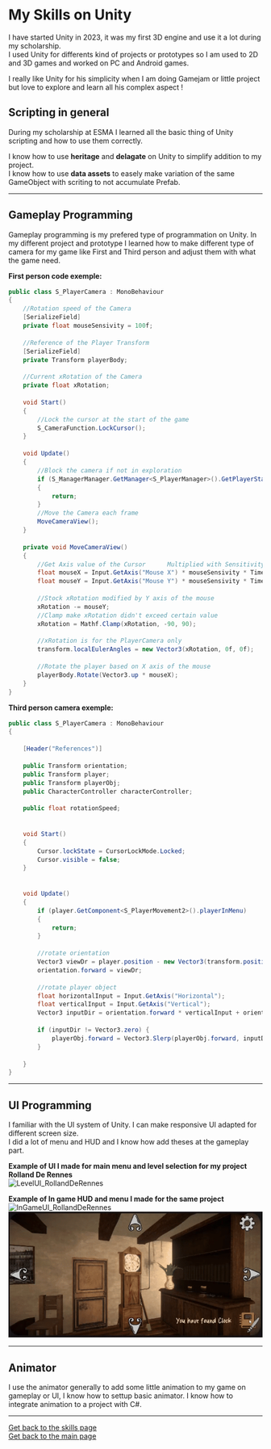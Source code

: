  # My Skills on Unity

 I have started Unity in 2023, it was my first 3D engine and use it a lot during my scholarship.   
 I used Unity for differents kind of projects or prototypes so I am used to 2D and 3D games and worked on PC and Android games. 

I really like Unity for his simplicity when I am doing Gamejam or little project but love to explore and learn all his complex aspect !

## Scripting in general

During my scholarship at ESMA I learned all the basic thing of Unity scripting and how to use them correctly.

I know how to use **heritage** and **delagate** on Unity to simplify addition to my project.   
I know how to use **data assets** to easely make variation of the same GameObject with scriting to not accumulate Prefab.   

***
## Gameplay Programming

Gameplay programming is my prefered type of programmation on Unity. In my different project and prototype I learned how to make different type of camera for my game like First and Third person and adjust them with what the game need.

**First person code exemple:**
```C#
public class S_PlayerCamera : MonoBehaviour
{
    //Rotation speed of the Camera
    [SerializeField]
    private float mouseSensivity = 100f;

    //Reference of the Player Transform
    [SerializeField]
    private Transform playerBody;

    //Current xRotation of the Camera
    private float xRotation;

    void Start()
    {
        //Lock the cursor at the start of the game
        S_CameraFunction.LockCursor();
    }

    void Update()
    {
        //Block the camera if not in exploration
        if (S_ManagerManager.GetManager<S_PlayerManager>().GetPlayerState() != PlayerState.Exploration)
        {
            return;
        }
        //Move the Camera each frame
        MoveCameraView();
    }

    private void MoveCameraView()
    {
        //Get Axis value of the Cursor      Multiplied with Sensitivity   And deltaTime to work with all frameRate
        float mouseX = Input.GetAxis("Mouse X") * mouseSensivity * Time.deltaTime;
        float mouseY = Input.GetAxis("Mouse Y") * mouseSensivity * Time.deltaTime;

        //Stock xRotation modified by Y axis of the mouse
        xRotation -= mouseY;
        //Clamp make xRotation didn't exceed certain value
        xRotation = Mathf.Clamp(xRotation, -90, 90);

        //xRotation is for the PlayerCamera only
        transform.localEulerAngles = new Vector3(xRotation, 0f, 0f);

        //Rotate the player based on X axis of the mouse
        playerBody.Rotate(Vector3.up * mouseX);
    }
}
```    

**Third person camera exemple:**
```C#
public class S_PlayerCamera : MonoBehaviour
{

    [Header("References")]

    public Transform orientation;
    public Transform player;
    public Transform playerObj;
    public CharacterController characterController;

    public float rotationSpeed;


    void Start()
    {
        Cursor.lockState = CursorLockMode.Locked;
        Cursor.visible = false;
    }


    void Update()
    {
        if (player.GetComponent<S_PlayerMovement2>().playerInMenu)
        {
            return;
        }

        //rotate orientation
        Vector3 viewDr = player.position - new Vector3(transform.position.x, player.position.y, transform.position.z);
        orientation.forward = viewDr;

        //rotate player object 
        float horizontalInput = Input.GetAxis("Horizontal");
        float verticalInput = Input.GetAxis("Vertical");
        Vector3 inputDir = orientation.forward * verticalInput + orientation.right * horizontalInput;

        if (inputDir != Vector3.zero) {
            playerObj.forward = Vector3.Slerp(playerObj.forward, inputDir.normalized, Time.deltaTime + rotationSpeed);
        }
        
    }
}
```

***

## UI Programming

I familiar with the UI system of Unity. I can make responsive UI adapted for different screen size.  
I did a lot of menu and HUD and I know how add theses at the gameplay part.


**Example of UI I made for main menu and level selection for my project Rolland De Rennes**   
![LevelUI_RollandDeRennes](https://github.com/AshiyroMisachi/RiallotAlexandre_Portfolio/blob/main/Skills/Assets/Gif/RollandDeRennes_Level.gif)


**Example of In game HUD and menu I made for the same project**   
![InGameUI_RollandDeRennes](https://github.com/AshiyroMisachi/RiallotAlexandre_Portfolio/blob/main/Skills/Assets/Gif/RollandDeRennes_InGame.gif) 
![MenuUI_RollandDeRennes](https://github.com/AshiyroMisachi/RiallotAlexandre_Portfolio/blob/main/Skills/Assets/Gif/RollandDeRennes_Menu.gif)
***

## Animator

I use the animator generally to add some little animation to my game on gameplay or UI, I know how to settup basic animator. I know how to integrate animation to a project with C#.   


***

[Get back to the skills page](https://github.com/AshiyroMisachi/RiallotAlexandre_Portfolio/blob/main/Skills/Skills.md)  
[Get back to the main page](https://github.com/AshiyroMisachi/RiallotAlexandre_Portfolio)